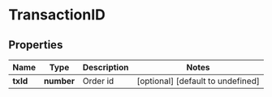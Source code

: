# TransactionID

## Properties

Name | Type | Description | Notes
------------ | ------------- | ------------- | -------------
**txId** | **number** | Order id | [optional] [default to undefined]

